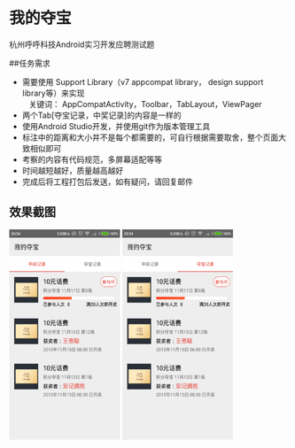 # 我的夺宝
杭州呼呼科技Android实习开发应聘测试题

##任务需求
- 需要使用 Support Library（v7 appcompat library， design support library等）来实现     
   关键词： AppCompatActivity，Toolbar，TabLayout，ViewPager    
- 两个Tab[夺宝记录，中奖记录]的内容是一样的    
- 使用Android Studio开发，并使用git作为版本管理工具   
- 标注中的距离和大小并不是每个都需要的，可自行根据需要取舍，整个页面大致相似即可   
- 考察的内容有代码规范，多屏幕适配等等    
- 时间越短越好，质量越高越好    
- 完成后将工程打包后发送，如有疑问，请回复邮件    


## 效果截图

<img src="/ScreenShots/screenShot1.png" width="200" height="380"/> 
<img src="/ScreenShots/screenShot2.png" width="200" height="380"/> 